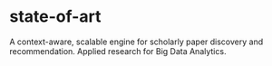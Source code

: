 # state-of-art
A context-aware, scalable engine for scholarly paper discovery and recommendation. Applied research for Big Data Analytics.
